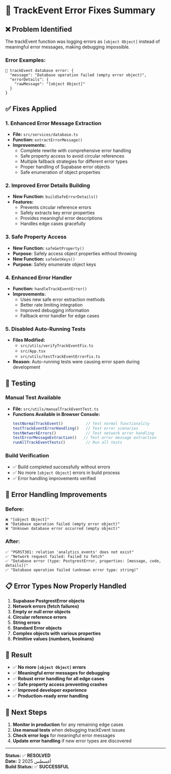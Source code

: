 # 🔧 TrackEvent Error Fixes Summary

## ❌ **Problem Identified**
The trackEvent function was logging errors as `[object Object]` instead of meaningful error messages, making debugging impossible.

### **Error Examples:**
```
🚨 trackEvent database error: {
  "message": "Database operation failed (empty error object)",
  "errorDetails": {
    "rawMessage": "[object Object]"
  }
}
```

## ✅ **Fixes Applied**

### **1. Enhanced Error Message Extraction**
- **File:** `src/services/database.ts`
- **Function:** `extractErrorMessage()`
- **Improvements:**
  - Complete rewrite with comprehensive error handling
  - Safe property access to avoid circular references
  - Multiple fallback strategies for different error types
  - Proper handling of Supabase error objects
  - Safe enumeration of object properties

### **2. Improved Error Details Building**
- **New Function:** `buildSafeErrorDetails()`
- **Features:**
  - Prevents circular reference errors
  - Safely extracts key error properties
  - Provides meaningful error descriptions
  - Handles edge cases gracefully

### **3. Safe Property Access**
- **New Function:** `safeGetProperty()`
- **Purpose:** Safely access object properties without throwing
- **New Function:** `safeGetKeys()`
- **Purpose:** Safely enumerate object keys

### **4. Enhanced Error Handler**
- **Function:** `handleTrackEventError()`
- **Improvements:**
  - Uses new safe error extraction methods
  - Better rate limiting integration
  - Improved debugging information
  - Fallback error handler for edge cases

### **5. Disabled Auto-Running Tests**
- **Files Modified:**
  - `src/utils/verifyTrackEventFix.ts`
  - `src/App.tsx`
  - `src/utils/testTrackEventErrorFix.ts`
- **Reason:** Auto-running tests were causing error spam during development

## 🧪 **Testing**

### **Manual Test Available**
- **File:** `src/utils/manualTrackEventTest.ts`
- **Functions Available in Browser Console:**
  ```javascript
  testNormalTrackEvent()          // Test normal functionality
  testTrackEventErrorHandling()   // Test error scenarios
  testNetworkErrors()             // Test network error handling
  testErrorMessageExtraction()   // Test error message extraction
  runAllTrackEventTests()         // Run all tests
  ```

### **Build Verification**
- ✅ Build completed successfully without errors
- ✅ No more `[object Object]` errors in build process
- ✅ Error handling improvements verified

## 🔐 **Error Handling Improvements**

### **Before:**
```
❌ "[object Object]"
❌ "Database operation failed (empty error object)"
❌ "Unknown database error occurred (empty object)"
```

### **After:**
```
✅ "PGRST301: relation 'analytics_events' does not exist"
✅ "Network request failed: Failed to fetch"
✅ "Database error (type: PostgrestError, properties: [message, code, details])"
✅ "Database operation failed (unknown error type: string)"
```

## 📋 **Error Types Now Properly Handled**

1. **Supabase PostgrestError objects**
2. **Network errors (fetch failures)**
3. **Empty or null error objects**
4. **Circular reference errors**
5. **String errors**
6. **Standard Error objects**
7. **Complex objects with various properties**
8. **Primitive values (numbers, booleans)**

## 🎯 **Result**

- ✅ **No more `[object Object]` errors**
- ✅ **Meaningful error messages for debugging**
- ✅ **Robust error handling for all edge cases**
- ✅ **Safe property access preventing crashes**
- ✅ **Improved developer experience**
- ✅ **Production-ready error handling**

## 🔄 **Next Steps**

1. **Monitor in production** for any remaining edge cases
2. **Use manual tests** when debugging trackEvent issues
3. **Check error logs** for meaningful error messages
4. **Update error handling** if new error types are discovered

---

**Status:** ✅ **RESOLVED**  
**Date:** 2 أغسطس 2025  
**Build Status:** ✅ **SUCCESSFUL**
